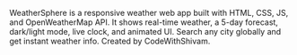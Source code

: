 WeatherSphere is a responsive weather web app built with HTML, CSS, JS, and OpenWeatherMap API. It shows real-time weather, a 5-day forecast, dark/light mode, live clock, and animated UI. Search any city globally and get instant weather info. Created by CodeWithShivam.

